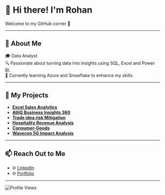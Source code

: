 # 👋 Hi there! I'm Rohan  
Welcome to my GitHub corner 🌟  

---

## 📝 About Me  
🎓 Data Analyst  
🔍 Passionate about turning data into insights using SQL, Excel and Power BI.  
🌱 Currently learning Azure and Snowflake to enhance my skills.  

---

## 💼 My Projects  
- **[Excel Sales Analytics](https://github.com/rohankakade1096/Excel-Sales-Analytics)** 
- **[AtliQ Business Insights 360](https://github.com/rohankakade1096/Business-Insights-360)**  
- **[Trade idea risk Mitigation](https://github.com/rohankakade1096/trade-idea-risk-mitigation)**  
- **[Hospitality Revenue Analysis](https://github.com/rohankakade1096/Data-Driven-Revenue-Insights-for-the-Hospitality-Industry)**  
- **[Consumer-Goods](https://github.com/rohankakade1096/Consumer-Goods)**
- **[Wavecon 5G Impact Analysis](https://github.com/rohankakade1096/Wavecon_5G_Analysis)**

---

## 📫 Reach Out to Me  
- 🌐 [LinkedIn](https://www.linkedin.com/in/rohan-kakade/)  
- 🌐 [Portfolio](https://codebasics.io/portfolio/Rohan-Kakade)
---

![Profile Views](https://komarev.com/ghpvc/?username=rohankakade1096&color=blue)
